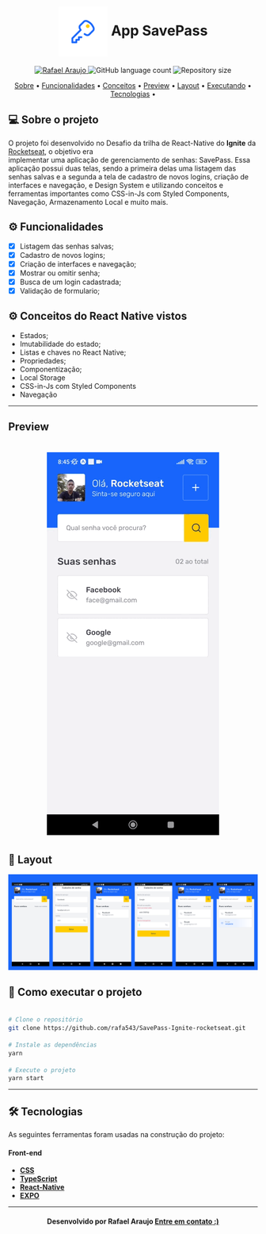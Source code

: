 <!--Banner e logo-->

<h1 align="center">
   <img align="center" src="https://github.com/rafa543/savepass-ignite-desafio/blob/main/assets/images/adaptive-icon.png"/ width="100">
   App SavePass
</h1>

<!-- Badges -->
<p align="center">
   <a href="https://www.linkedin.com/in/rafael-araujo-abreu/">
      <img alt="Rafael Araujo" src="https://img.shields.io/badge/-Rafael%20Araujo-273FAD?style=flat&logo=Linkedin&logoColor=white" />
   </a>

  <img alt="GitHub language count" src="https://img.shields.io/github/languages/count/rafa543/savepass-ignite-desafio?color=273FAD">

  <img alt="Repository size" src="https://img.shields.io/github/repo-size/rafa543/savepass-ignite-desafio?color=273FAD">
  
</p>

<!-- Indice-->
<p align="center">
 <a href="#-sobre-o-projeto">Sobre</a> •
 <a href="#-Funcionalidades">Funcionalidades</a> • 
 <a href="#-conceitos">Conceitos</a> • 
 <a href="#-Preview">Preview</a> • 
 <a href="#-Layout">Layout</a> •  
 <a href="#-como-executar-o-projeto">Executando</a> • 
 <a href="#-tecnologias">Tecnologias</a> • 
 
</p>

<!--Sobre o projeto-->

## 💻 Sobre o projeto

O projeto foi desenvolvido no Desafio da trilha de React-Native do **Ignite** da [Rocketseat](https://lp.rocketseat.com.br/ignite), o objetivo era  
implementar uma aplicação de gerenciamento de senhas: SavePass.
Essa aplicação possui duas telas, sendo a primeira delas uma listagem das senhas salvas e a segunda a tela de cadastro de novos logins,
criação de interfaces e navegação, e Design System e utilizando conceitos e ferramentas importantes como CSS-in-Js com Styled Components, Navegação, 
Armazenamento Local e muito mais. 

<!--Funcionalidades do projeto-->

## ⚙️ Funcionalidades

- [x] Listagem das senhas salvas;
- [x] Cadastro de novos logins;
- [x] Criação de interfaces e navegação;
- [x] Mostrar ou omitir senha;
- [x] Busca de um login cadastrada;
- [x] Validação de formulario;

<!--Conceitos do projeto-->

## ⚙️ Conceitos do React Native vistos

- Estados;
- Imutabilidade do estado;
- Listas e chaves no React Native;
- Propriedades;
- Componentização;
- Local Storage
- CSS-in-Js com Styled Components
- Navegação

---
<!--Preview do projeto-->
## Preview

<h1 align="center">
   <img src="https://github.com/rafa543/savepass-ignite-desafio/blob/main/assets/Screenrecorder-2023-03-19-08-45-18-521.gif" alt="App savePass" />
</h1>

<!--Layout session-->

## 🎨 Layout

![mobile](https://github.com/rafa543/savepass-ignite-desafio/blob/main/assets/layout.png)

<!--Running session-->

## 🚀 Como executar o projeto

```bash

# Clone o repositório
git clone https://github.com/rafa543/SavePass-Ignite-rocketseat.git

# Instale as dependências
yarn

# Execute o projeto
yarn start

```

---

<!--Tecnologies session-->

## 🛠 Tecnologias

As seguintes ferramentas foram usadas na construção do projeto:

#### **Front-end**

- **[CSS](https://developer.mozilla.org/pt-BR/docs/Web/CSS)**
- **[TypeScript](https://www.typescriptlang.org/)**
- **[React-Native](https://reactnative.dev/)**
- **[EXPO](https://docs.expo.dev/)**


---

<!--Bottom session-->
<h4 align=center>Desenvolvido por Rafael Araujo <a href="https://www.linkedin.com/in/rafael-araujo-abreu/"> <strong>Entre em contato</strong> :)</a></a></h4>
